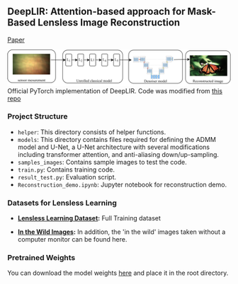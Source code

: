 ## DeepLIR: Attention-based approach for Mask-Based Lensless Image Reconstruction
[Paper](https://openaccess.thecvf.com/content/WACV2024W/VAQ/papers/Poudel_DeepLIR_Attention-Based_Approach_for_Mask-Based_Lensless_Image_Reconstruction_WACVW_2024_paper.pdf)

![Example Image](assets/Intro.png)
Official PyTorch implementation of DeepLIR. Code was modified from [this repo](https://github.com/Waller-Lab/LenslessLearning)
### Project Structure
- `helper`: This directory consists of helper functions.
- `models`: This directory contains files required for defining the ADMM model and U-Net, a U-Net architecture with several modifications including transformer attention, and anti-aliasing down/up-sampling.
- `samples_images`: Contains sample images to test the code.
- `train.py`: Contains training code.
- `result_test.py`: Evaluation script.
- `Reconstruction_demo.ipynb`: Jupyter notebook for reconstruction demo.

### Datasets for Lensless Learning

- **[Lensless Learning Dataset](https://waller-lab.github.io/LenslessLearning/dataset.html):** Full Training dataset

- **[In the Wild Images](https://drive.google.com/drive/folders/1dtyxApqryiXbpqLSSUKreCVKfjQcT7pS?usp=sharing):** In addition, the 'in the wild' images taken without a computer monitor can be found here.


### Pretrained Weights
You can download the model weights [here](https://drive.google.com/file/d/1IMMPp7pR7XcUdbayVngp3HeI3LdT0rsf/view?usp=sharing) and place it in the root directory.
